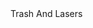 <head>
    <meta charset="utf-8">
    <meta http-equiv="Content-Type" content="text/html; charset=utf-8">
    <link rel="stylesheet" href="TemplateData/style.css">
</head>
<body>
    <div id="unity-container" class="unity-desktop">
      <canvas id="unity-canvas" width=960 height=540></canvas>
      <div id="unity-loading-bar">
        <div id="unity-logo"></div>
        <div id="unity-progress-bar-empty">
          <div id="unity-progress-bar-full"></div>
        </div>
      </div>
      <div id="unity-warning"> </div>
      <div id="unity-footer">
        <div id="unity-webgl-logo"></div>
        <div id="unity-fullscreen-button"></div>
        <div id="unity-build-title">Trash And Lasers</div>
      </div>
    </div>
    <script>
      var container = document.querySelector("#unity-container");
      var canvas = document.querySelector("#unity-canvas");
      var loadingBar = document.querySelector("#unity-loading-bar");
      var progressBarFull = document.querySelector("#unity-progress-bar-full");
      var fullscreenButton = document.querySelector("#unity-fullscreen-button");
      var warningBanner = document.querySelector("#unity-warning");

      // Shows a temporary message banner/ribbon for a few seconds, or
      // a permanent error message on top of the canvas if type=='error'.
      // If type=='warning', a yellow highlight color is used.
      // Modify or remove this function to customize the visually presented
      // way that non-critical warnings and error messages are presented to the
      // user.
      function unityShowBanner(msg, type) {
        function updateBannerVisibility() {
          warningBanner.style.display = warningBanner.children.length ? 'block' : 'none';
        }
        var div = document.createElement('div');
        div.innerHTML = msg;
        warningBanner.appendChild(div);
        if (type == 'error') div.style = 'background: red; padding: 10px;';
        else {
          if (type == 'warning') div.style = 'background: yellow; padding: 10px;';
          setTimeout(function() {
            warningBanner.removeChild(div);
            updateBannerVisibility();
          }, 1000);
        }
        updateBannerVisibility();
      }

      var buildUrl = "Build";
      var loaderUrl = buildUrl + "/Build 4.loader.js";
      var config = {
        dataUrl: buildUrl + "/Build 4.data.unityweb",
        frameworkUrl: buildUrl + "/Build 4.framework.js.unityweb",
        codeUrl: buildUrl + "/Build 4.wasm.unityweb",
        streamingAssetsUrl: "StreamingAssets",
        companyName: "jumbledFox",
        productName: "Trash And Lasers",
        productVersion: "1.0",
        showBanner: unityShowBanner,
      };

      // By default Unity keeps WebGL canvas render target size matched with
      // the DOM size of the canvas element (scaled by window.devicePixelRatio)
      // Set this to false if you want to decouple this synchronization from
      // happening inside the engine, and you would instead like to size up
      // the canvas DOM size and WebGL render target sizes yourself.
      // config.matchWebGLToCanvasSize = false;

      if (/iPhone|iPad|iPod|Android/i.test(navigator.userAgent)) {
        container.className = "unity-mobile";
        // Avoid draining fillrate performance on mobile devices,
        // and default/override low DPI mode on mobile browsers.
        config.devicePixelRatio = 1;
        unityShowBanner('WebGL builds are not supported on mobile devices.');
      } else {
        canvas.style.width = "960px";
        canvas.style.height = "540px";
      }
      loadingBar.style.display = "block";

      var script = document.createElement("script");
      script.src = loaderUrl;
      script.onload = () => {
        createUnityInstance(canvas, config, (progress) => {
          progressBarFull.style.width = 100 * progress + "%";
        }).then((unityInstance) => {
          loadingBar.style.display = "none";
          fullscreenButton.onclick = () => {
            unityInstance.SetFullscreen(1);
          };
        }).catch((message) => {
          alert(message);
        });
      };
      document.body.appendChild(script);
    </script>
</body>

